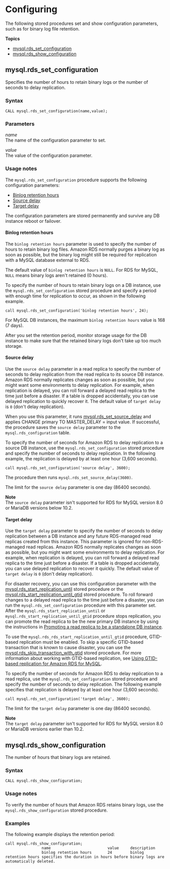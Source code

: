 # Configuring<a name="mysql-stored-proc-configuring"></a>

The following stored procedures set and show configuration parameters, such as for binary log file retention\.

**Topics**
+ [mysql\.rds\_set\_configuration](#mysql_rds_set_configuration)
+ [mysql\.rds\_show\_configuration](#mysql_rds_show_configuration)

## mysql\.rds\_set\_configuration<a name="mysql_rds_set_configuration"></a>

Specifies the number of hours to retain binary logs or the number of seconds to delay replication\.

### Syntax<a name="mysql_rds_set_configuration-syntax"></a>

 

```
CALL mysql.rds_set_configuration(name,value);
```

### Parameters<a name="mysql_rds_set_configuration-parameters"></a>

 *name*   
The name of the configuration parameter to set\.

 *value*   
The value of the configuration parameter\.

### Usage notes<a name="mysql_rds_set_configuration-usage-notes"></a>

The `mysql.rds_set_configuration` procedure supports the following configuration parameters:
+ [Binlog retention hours](#mysql_rds_set_configuration-usage-notes.binlog-retention-hours)
+ [Source delay ](#mysql_rds_set_configuration-usage-notes.source-delay)
+ [Target delay](#mysql_rds_set_configuration-usage-notes.target-delay)

The configuration parameters are stored permanently and survive any DB instance reboot or failover\.

#### Binlog retention hours<a name="mysql_rds_set_configuration-usage-notes.binlog-retention-hours"></a>

The `binlog retention hours` parameter is used to specify the number of hours to retain binary log files\. Amazon RDS normally purges a binary log as soon as possible, but the binary log might still be required for replication with a MySQL database external to RDS\.

The default value of `binlog retention hours` is `NULL`\. For RDS for MySQL, `NULL` means binary logs aren't retained \(0 hours\)\.

To specify the number of hours to retain binary logs on a DB instance, use the `mysql.rds_set_configuration` stored procedure and specify a period with enough time for replication to occur, as shown in the following example\.

`call mysql.rds_set_configuration('binlog retention hours', 24);`

For MySQL DB instances, the maximum `binlog retention hours` value is 168 \(7 days\)\.

After you set the retention period, monitor storage usage for the DB instance to make sure that the retained binary logs don't take up too much storage\.

#### Source delay<a name="mysql_rds_set_configuration-usage-notes.source-delay"></a>

Use the `source delay` parameter in a read replica to specify the number of seconds to delay replication from the read replica to its source DB instance\. Amazon RDS normally replicates changes as soon as possible, but you might want some environments to delay replication\. For example, when replication is delayed, you can roll forward a delayed read replica to the time just before a disaster\. If a table is dropped accidentally, you can use delayed replication to quickly recover it\. The default value of `target delay` is `0` \(don't delay replication\)\.

When you use this parameter, it runs [mysql\.rds\_set\_source\_delay](mysql-stored-proc-replicating.md#mysql_rds_set_source_delay) and applies CHANGE primary TO MASTER\_DELAY = input value\. If successful, the procedure saves the `source delay` parameter to the `mysql.rds_configuration` table\.

To specify the number of seconds for Amazon RDS to delay replication to a source DB instance, use the `mysql.rds_set_configuration` stored procedure and specify the number of seconds to delay replication\. In the following example, the replication is delayed by at least one hour \(3,600 seconds\)\.

`call mysql.rds_set_configuration('source delay', 3600);`

The procedure then runs `mysql.rds_set_source_delay(3600)`\. 

The limit for the `source delay` parameter is one day \(86400 seconds\)\.

**Note**  
The `source delay` parameter isn't supported for RDS for MySQL version 8\.0 or MariaDB versions below 10\.2\.

#### Target delay<a name="mysql_rds_set_configuration-usage-notes.target-delay"></a>

Use the `target delay` parameter to specify the number of seconds to delay replication between a DB instance and any future RDS\-managed read replicas created from this instance\. This parameter is ignored for non\-RDS\-managed read replicas\. Amazon RDS normally replicates changes as soon as possible, but you might want some environments to delay replication\. For example, when replication is delayed, you can roll forward a delayed read replica to the time just before a disaster\. If a table is dropped accidentally, you can use delayed replication to recover it quickly\. The default value of `target delay` is `0` \(don't delay replication\)\.

For disaster recovery, you can use this configuration parameter with the [mysql\.rds\_start\_replication\_until](mysql-stored-proc-replicating.md#mysql_rds_start_replication_until) stored procedure or the [mysql\.rds\_start\_replication\_until\_gtid](mysql-stored-proc-replicating.md#mysql_rds_start_replication_until_gtid) stored procedure\. To roll forward changes to a delayed read replica to the time just before a disaster, you can run the `mysql.rds_set_configuration` procedure with this parameter set\. After the `mysql.rds_start_replication_until` or `mysql.rds_start_replication_until_gtid` procedure stops replication, you can promote the read replica to be the new primary DB instance by using the instructions in [Promoting a read replica to be a standalone DB instance](USER_ReadRepl.md#USER_ReadRepl.Promote)\. 

To use the `mysql.rds_rds_start_replication_until_gtid` procedure, GTID\-based replication must be enabled\. To skip a specific GTID\-based transaction that is known to cause disaster, you can use the [mysql\.rds\_skip\_transaction\_with\_gtid](mysql-stored-proc-replicating.md#mysql_rds_skip_transaction_with_gtid) stored procedure\. For more information about working with GTID\-based replication, see [Using GTID\-based replication for Amazon RDS for MySQL](mysql-replication-gtid.md)\.

To specify the number of seconds for Amazon RDS to delay replication to a read replica, use the `mysql.rds_set_configuration` stored procedure and specify the number of seconds to delay replication\. The following example specifies that replication is delayed by at least one hour \(3,600 seconds\)\.

`call mysql.rds_set_configuration('target delay', 3600);`

The limit for the `target delay` parameter is one day \(86400 seconds\)\.

**Note**  
The `target delay` parameter isn't supported for RDS for MySQL version 8\.0 or MariaDB versions earlier than 10\.2\.

## mysql\.rds\_show\_configuration<a name="mysql_rds_show_configuration"></a>

The number of hours that binary logs are retained\.

### Syntax<a name="mysql_rds_show_configuration-syntax"></a>

 

```
CALL mysql.rds_show_configuration;
```

### Usage notes<a name="mysql_rds_show_configuration-usage-notes"></a>

To verify the number of hours that Amazon RDS retains binary logs, use the `mysql.rds_show_configuration` stored procedure\.

### Examples<a name="mysql_rds_show_configuration-examples"></a>

The following example displays the retention period:

```
call mysql.rds_show_configuration;
                name                         value     description
                binlog retention hours       24        binlog retention hours specifies the duration in hours before binary logs are automatically deleted.
```